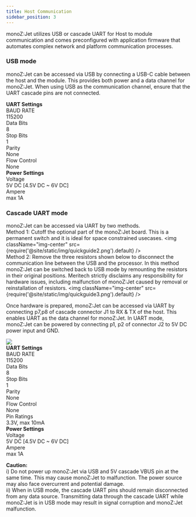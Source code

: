 ```yaml
---
title: Host Communication 
sidebar_position: 3
---
```

monoZ:Jet utilizes USB or cascade UART for Host to module communication and comes preconfigured with application firmware that automates complex network and platform communication processes.

### USB mode
monoZ:Jet can be accessed via USB by connecting a USB-C cable between the host and the module. This provides both power and a data channel for monoZ:Jet. When using USB as the communication channel, ensure that the UART cascade pins are not connected.

<div className="card">
    <div className="card__body">
       <div><b>UART Settings</b></div>
       <div className="row">
        <div className="col col--4">BAUD RATE</div>
        <div className="col col--8">115200</div>
       </div>
       <div className="row">
        <div className="col col--4">Data Bits</div>
        <div className="col col--8">8</div>
       </div>
       <div className="row">
        <div className="col col--4">Stop Bits</div>
        <div className="col col--8">1</div>
       </div>
       <div className="row">
        <div className="col col--4">Parity</div>
        <div className="col col--8">None</div>
       </div>
       <div className="row">
        <div className="col col--4">Flow Control</div>
        <div className="col col--8">None</div>
       </div>
    </div>
</div>
<div className="card">
    <div className="card__body">
       <div><b>Power Settings</b></div>
       <div className="row">
        <div className="col col--4">Voltage</div>
        <div className="col col--8">5V DC [4.5V DC ~ 6V DC]</div>
       </div>
       <div className="row">
        <div className="col col--4">Ampere</div>
        <div className="col col--8">max 1A</div>
       </div>
    </div>
</div>

### Cascade UART mode
monoZ:Jet can be accessed via UART by two methods.
<br/>Method 1: Cutoff the optional part of the monoZ:Jet board. This is a permanent switch and it is ideal for space constrained usecases. 
    <img className="img-center" src={require('@site/static/img/quickguide2.png').default} />
 <br/>Method 2: Remove the three resistors shown below to disconnect the communication line between the USB and the processor. In this method monoZ:Jet can be switched back to USB mode by remounting the resistors in their original positions. Meritech strictly disclaims any responsibility for hardware issues, including malfunction of monoZ:Jet caused by removal or reinstallation of resistors.
    <img className="img-center" src={require('@site/static/img/quickguide3.png').default} />

Once hardware is prepared, monoZ:Jet can be accessed via UART by connecting p7,p8 of cascade connector J1 to  RX & TX of the host. This enables UART as the data channel for monoZ:Jet. In UART mode, monoZ:Jet can be powered by connecting p1, p2 of connector J2 to 5V DC power input and GND. 

<div className="card">
    <div className="card__body">
        <img src={require('@site/static/img/uart.jpg').default} />
    </div>
</div>

<div className="card">
    <div className="card__body">
       <div><b>UART Settings</b></div>
       <div className="row">
        <div className="col col--4">BAUD RATE</div>
        <div className="col col--8">115200</div>
       </div>
       <div className="row">
        <div className="col col--4">Data Bits</div>
        <div className="col col--8">8</div>
       </div>
       <div className="row">
        <div className="col col--4">Stop Bits</div>
        <div className="col col--8">1</div>
       </div>
       <div className="row">
        <div className="col col--4">Parity</div>
        <div className="col col--8">None</div>
       </div>
       <div className="row">
        <div className="col col--4">Flow Control</div>
        <div className="col col--8">None</div>
       </div>
       <div className="row">
        <div className="col col--4">Pin Ratings</div>
        <div className="col col--8">3.3V, max 10mA</div>
       </div>
    </div>
</div>
<div className="card">
    <div className="card__body">
       <div><b>Power Settings</b></div>
       <div className="row">
        <div className="col col--4">Voltage</div>
        <div className="col col--8">5V DC [4.5V DC ~ 6V DC]</div>
       </div>
       <div className="row">
        <div className="col col--4">Ampere</div>
        <div className="col col--8">max 1A</div>
       </div>
    </div>
</div>

**Caution:**
<br/>i)	Do not power up monoZ:Jet via USB and 5V cascade VBUS pin at the same time. This may cause monoZ:Jet to malfunction. The power source may also face overcurrent and potential damage.
<br/>ii) When in USB mode, the cascade UART pins should remain disconnected from any data source. Transmitting data through the cascade UART while monoZ:Jet is in USB mode may result in signal corruption and monoZ:Jet malfunction.